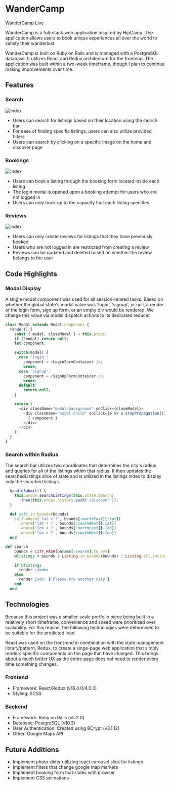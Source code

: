 # WanderCamp

[WanderCamp Live](https://wandercamp.herokuapp.com/)

WanderCamp is a full-stack web application inspired by HipCamp. The application allows users to book unique 
experiences all over the world to satisfy their wanderlust. 

WanderCamp is built on Ruby on Rails and is managed with a PostgreSQL database. It utilizes React and Redux
architecture for the frontend. The application was built within a two-week timeframe, though 
I plan to continue making improvements over time.

## Features
### Search
![index](https://res.cloudinary.com/emanon/image/upload/v1529101340/Screen_Shot_2018-06-15_at_3.19.34_PM.png)
* Users can search for listings based on their location using the search bar
* For ease of finding specific listings, users can also utilize provided filters
* Users can search by clicking on a specific image on the home and discover page 

### Bookings
![index](https://res.cloudinary.com/emanon/image/upload/v1529101899/Screen_Shot_2018-06-15_at_3.30.37_PM.png)
* Users can book a listing through the booking form located inside each listing
* The login modal is opened upon a booking attempt for users who are not logged in
* Users can only book up to the capacity that each listing specifies

### Reviews
![index](https://res.cloudinary.com/emanon/image/upload/v1529103018/Screen_Shot_2018-06-15_at_3.48.14_PM.png)
* Users can only create reviews for listings that they have previously booked
* Users who are not logged in are restricted from creating a review
* Reviews can be updated and deleted based on whether the review belongs to the user


## Code Highlights
### Modal Display

A single modal component was used for all session-related tasks. Based on whether the global state's modal value was 'login', 'signup', or null, a render of the login form, sign up form, or an empty div would be rendered. We change this value via modal dispatch actions to its dedicated reducer.

```javascript
class Modal extends React.Component {
  render() {
    const { modal, closeModal } = this.props;
    if (!modal) return null;
    let component;

    switch(modal) {
      case 'login':
        component = <LoginFormContainer />;
        break;
      case 'signup':
        component = <SignUpFormContainer />;
        break;
      default:
        return null;
    }

    return (
      <div className="modal-background" onClick={closeModal}>
        <div className="modal-child" onClick={e => e.stopPropagation()}>
          { component }
        </div>
      </div>
    );
  }
}
```

### Search within Radius
The search bar utilizes two coordinates that determines the city's radius and queries for all of the listings within that radius. It then updates the searchedListings slice of state and is utilized in the listings index to display only the searched listings.

```javascript
  handleSubmit() {
    this.props.searchListings(this.state.search)
      .then(this.props.history.push('/discover'));
  }
```

```ruby
  def self.in_bounds(bounds) 
    self.where('lat < ?', bounds[:northEast][:lat])
      .where('lat > ?', bounds[:southWest][:lat])
      .where('lon < ?', bounds[:northEast][:lon])
      .where('lon > ?', bounds[:southWest][:lon])
  end
```
```ruby
def search
    bounds = CITY_HASH[params[:search].to_sym]
    @listings = bounds ? Listing.in_bounds(bounds) : Listing.all.includes(:photos)

    if @listings
      render :index
    else
      render json: ['Please try another city']
    end
  end
```

## Technologies
Because this project was a smaller-scale portfolio piece being built in a relatively short timeframe, convenience and speed were prioritized over scalability. For this reason, the following technologies were determined to be suitable for the predicted load.

React was used on the front-end in combination with the state management library/pattern, Redux, to create a singe-page web application that simply renders specific components on the page that have changed. This brings about a much better UX as the entire page does not need to render every time something changes.

### Frontend
 * Framework: React/Redux (v16.4.0/4.0.0)
 * Styling: SCSS
 ### Backend
 * Framework: Ruby on Rails (v5.2.0)
 * Database: PostgreSQL (v10.3)
 * User Authentication: Created using BCrypt (v3.1.12)
 * Other: Google Maps API

 
## Future Additions
* Implement photo slider utilizing react carousel slick for listings
* Implement filters that change google map markers
* Implement booking form that slides with browser
* Implement CSS animations